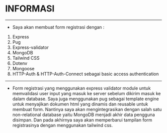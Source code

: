 # INFORMASI
----------------
- Saya akan membuat form registrasi dengan :
1. Express
2. Pug
3. Express-validator
4. MongoDB
5. Tailwind CSS
6. Dotenv
7. Mongoose
8. HTTP-Auth & HTTP-Auth-Connect sebagai basic access authentication
----------------
- Form registrasi yang menggunakan express validator module untuk memvalidasi user input yang masuk ke server sebelum dikirim masuk ke dalam database. Saya juga menggunakan pug sebagai template engine untuk menyajikan dokumen html yang dinamis dan reusable untuk membuat form. Nantinya saya akan mengintegrasikan dengan salah satu non-relational database yaitu MongoDB menjadi akhir data pengguna disimpan. Dan pada akhirnya saya akan memperbarui tampilan form registrasinya dengan menggunakan tailwind css.

